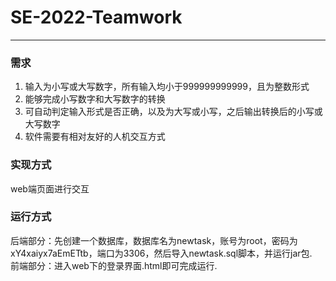 # SE-2022-Teamwork

---------------------------

### 需求

1. 输入为小写或大写数字，所有输入均小于999999999999，且为整数形式
2. 能够完成小写数字和大写数字的转换
3. 可自动判定输入形式是否正确，以及为大写或小写，之后输出转换后的小写或大写数字
4. 软件需要有相对友好的人机交互方式

### 实现方式
web端页面进行交互

### 运行方式
后端部分：先创建一个数据库，数据库名为newtask，账号为root，密码为xY4xaiyx7aEmETtb，端口为3306，然后导入newtask.sql脚本，并运行jar包.  
前端部分：进入web下的登录界面.html即可完成运行.
